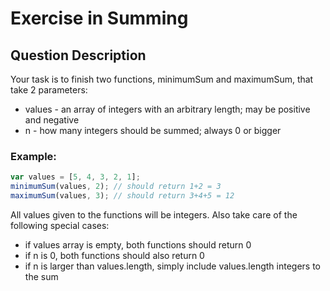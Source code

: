 # Exercise in Summing

## Question Description

Your task is to finish two functions, minimumSum and maximumSum, that take 2 parameters:

- values - an array of integers with an arbitrary length; may be positive and negative
- n - how many integers should be summed; always 0 or bigger

### Example:

```js
var values = [5, 4, 3, 2, 1];
minimumSum(values, 2); // should return 1+2 = 3
maximumSum(values, 3); // should return 3+4+5 = 12
```

All values given to the functions will be integers. Also take care of the following special cases:

- if values array is empty, both functions should return 0
- if n is 0, both functions should also return 0
- if n is larger than values.length, simply include values.length integers to the sum

